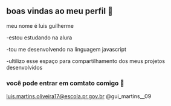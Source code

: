 ## boas vindas ao meu perfil 💙

meu nome é luis guilherme 

-estou estudando na alura

-tou me desenvolvendo na linguagem javascript

-ultilizo esse espaço para compartilhamento dos meus projetos desenvolvidos

### você pode entrar em comtato comigo 📧

luis.martins.oliveira17@escola.pr.gov.br
@gui_martins__09
